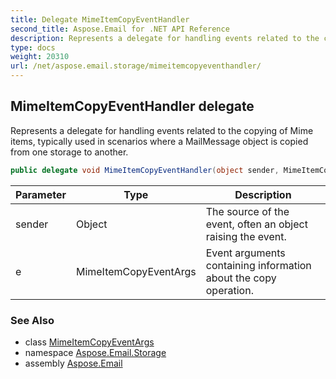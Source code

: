 ```yaml
---
title: Delegate MimeItemCopyEventHandler
second_title: Aspose.Email for .NET API Reference
description: Represents a delegate for handling events related to the copying of Mime items typically used in scenarios where a MailMessage object is copied from one storage to another
type: docs
weight: 20310
url: /net/aspose.email.storage/mimeitemcopyeventhandler/
---
```

## MimeItemCopyEventHandler delegate

Represents a delegate for handling events related to the copying of Mime items, typically used in scenarios where a MailMessage object is copied from one storage to another.

```csharp
public delegate void MimeItemCopyEventHandler(object sender, MimeItemCopyEventArgs e);
```

| Parameter | Type | Description |
| --- | --- | --- |
| sender | Object | The source of the event, often an object raising the event. |
| e | MimeItemCopyEventArgs | Event arguments containing information about the copy operation. |

### See Also

* class [MimeItemCopyEventArgs](../mimeitemcopyeventargs/)
* namespace [Aspose.Email.Storage](../../aspose.email.storage/)
* assembly [Aspose.Email](../../)


